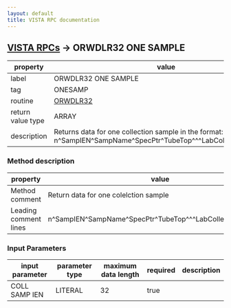 ```yaml
---
layout: default
title: VISTA RPC documentation
---
```




## [VISTA RPCs](TableOfContent.md) &#8594; ORWDLR32 ONE SAMPLE 

 property | value 
--- | --- 
 label | ORWDLR32 ONE SAMPLE
 tag | ONESAMP
 routine | [ORWDLR32](http://code.osehra.org/dox/Routine_ORWDLR32_source.html)
 return value type | ARRAY
 description | Returns data for one collection sample in the format:     n^SampIEN^SampName^SpecPtr^TubeTop^^^LabCollect^^SpecName


### Method description

 property | value 
--- | --- 
 Method comment | Return data for one colelction sample
 Leading comment lines | n^SampIEN^SampName^SpecPtr^TubeTop^^^LabCollect^^SpecName

### Input Parameters

| input parameter | parameter type | maximum data length | required | description | 
| --- | --- | --- | --- | --- | 
| COLL SAMP IEN | LITERAL | 32 | true |  | 